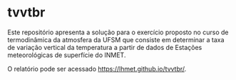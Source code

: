 
# tvvtbr

<!-- badges: start -->
<!-- badges: end -->

Este repositório apresenta a solução para o exercício proposto no curso de termodinâmica da atmosfera da UFSM que consiste em determinar a taxa de variação vertical da temperatura a partir de dados de Estações meteorológicas de superfície do INMET.

O relatório pode ser acessado https://lhmet.github.io/tvvtbr/.

